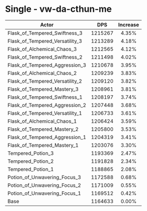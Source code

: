 # Single - vw-da-cthun-me
| Actor | DPS | Increase |
|---|:---:|:---:|
|Flask_of_Tempered_Swiftness_3|1215267|4.35%|
|Flask_of_Tempered_Versatility_3|1213289|4.18%|
|Flask_of_Alchemical_Chaos_3|1212565|4.12%|
|Flask_of_Tempered_Swiftness_2|1211498|4.02%|
|Flask_of_Tempered_Aggression_3|1210678|3.95%|
|Flask_of_Alchemical_Chaos_2|1209239|3.83%|
|Flask_of_Tempered_Versatility_2|1209120|3.82%|
|Flask_of_Tempered_Mastery_3|1208961|3.81%|
|Flask_of_Tempered_Swiftness_1|1208197|3.74%|
|Flask_of_Tempered_Aggression_2|1207448|3.68%|
|Flask_of_Tempered_Versatility_1|1206733|3.61%|
|Flask_of_Alchemical_Chaos_1|1206424|3.59%|
|Flask_of_Tempered_Mastery_2|1205800|3.53%|
|Flask_of_Tempered_Aggression_1|1204319|3.41%|
|Flask_of_Tempered_Mastery_1|1203076|3.30%|
|Tempered_Potion_3|1193369|2.47%|
|Tempered_Potion_2|1191828|2.34%|
|Tempered_Potion_1|1188865|2.08%|
|Potion_of_Unwavering_Focus_3|1172588|0.68%|
|Potion_of_Unwavering_Focus_2|1171009|0.55%|
|Potion_of_Unwavering_Focus_1|1169512|0.42%|
|Base|1164633|0.00%|
